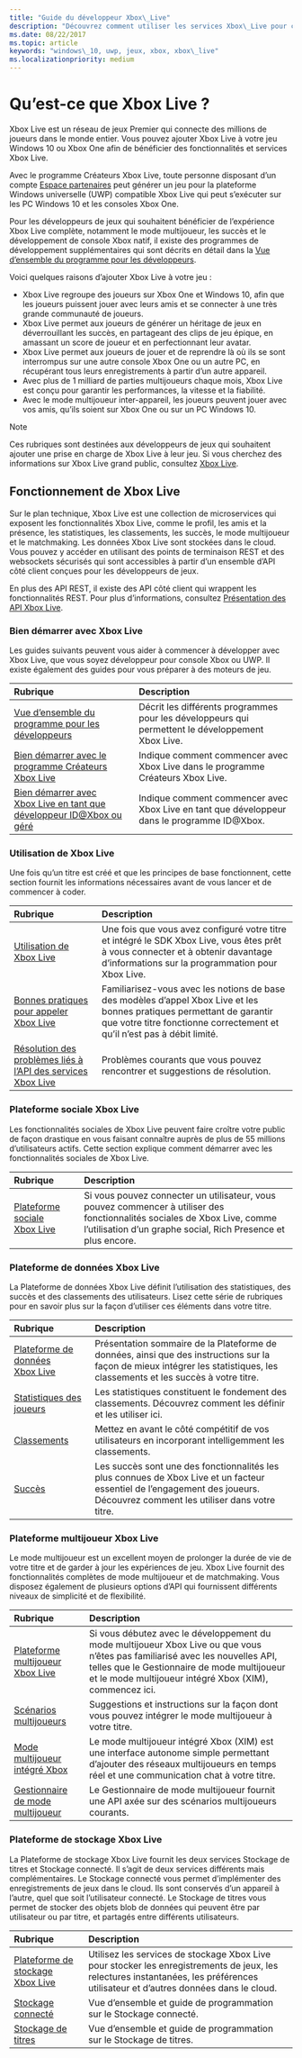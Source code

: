 ```yaml
---
title: "Guide du développeur Xbox\_Live"
description: "Découvrez comment utiliser les services Xbox\_Live pour connecter votre jeu au réseau de jeux Xbox\_Live."
ms.date: 08/22/2017
ms.topic: article
keywords: "windows\_10, uwp, jeux, xbox, xbox\_live"
ms.localizationpriority: medium
---
```

# <a name="what-is-xbox-live"></a>Qu’est-ce que Xbox Live ?

Xbox Live est un réseau de jeux Premier qui connecte des millions de joueurs dans le monde entier. Vous pouvez ajouter Xbox Live à votre jeu Windows 10 ou Xbox One afin de bénéficier des fonctionnalités et services Xbox Live.

Avec le programme Créateurs Xbox Live, toute personne disposant d’un compte [Espace partenaires](https://partner.microsoft.com/dashboard) peut générer un jeu pour la plateforme Windows universelle (UWP) compatible Xbox Live qui peut s’exécuter sur les PC Windows 10 et les consoles Xbox One.

Pour les développeurs de jeux qui souhaitent bénéficier de l’expérience Xbox Live complète, notamment le mode multijoueur, les succès et le développement de console Xbox natif, il existe des programmes de développement supplémentaires qui sont décrits en détail dans la [Vue d’ensemble du programme pour les développeurs](developer-program-overview.md).

Voici quelques raisons d’ajouter Xbox Live à votre jeu :

- Xbox Live regroupe des joueurs sur Xbox One et Windows 10, afin que les joueurs puissent jouer avec leurs amis et se connecter à une très grande communauté de joueurs.
- Xbox Live permet aux joueurs de générer un héritage de jeux en déverrouillant les succès, en partageant des clips de jeu épique, en amassant un score de joueur et en perfectionnant leur avatar.
- Xbox Live permet aux joueurs de jouer et de reprendre là où ils se sont interrompus sur une autre console Xbox One ou un autre PC, en récupérant tous leurs enregistrements à partir d’un autre appareil.
- Avec plus de 1 milliard de parties multijoueurs chaque mois, Xbox Live est conçu pour garantir les performances, la vitesse et la fiabilité.
- Avec le mode multijoueur inter-appareil, les joueurs peuvent jouer avec vos amis, qu’ils soient sur Xbox One ou sur un PC Windows 10.

> [!note]
> Ces rubriques sont destinées aux développeurs de jeux qui souhaitent ajouter une prise en charge de Xbox Live à leur jeu. Si vous cherchez des informations sur Xbox Live grand public, consultez [Xbox Live](https://www.xbox.com/live/).

## <a name="how-xbox-live-works"></a>Fonctionnement de Xbox Live

Sur le plan technique, Xbox Live est une collection de microservices qui exposent les fonctionnalités Xbox Live, comme le profil, les amis et la présence, les statistiques, les classements, les succès, le mode multijoueur et le matchmaking. Les données Xbox Live sont stockées dans le cloud. Vous pouvez y accéder en utilisant des points de terminaison REST et des websockets sécurisés qui sont accessibles à partir d’un ensemble d’API côté client conçues pour les développeurs de jeux.

En plus des API REST, il existe des API côté client qui wrappent les fonctionnalités REST. Pour plus d’informations, consultez [Présentation des API Xbox Live](introduction-to-xbox-live-apis.md).

### <a name="get-started-with-xbox-live"></a>Bien démarrer avec Xbox Live

Les guides suivants peuvent vous aider à commencer à développer avec Xbox Live, que vous soyez développeur pour console Xbox ou UWP.  Il existe également des guides pour vous préparer à des moteurs de jeu.

| Rubrique                                                                                                                                             | Description                                                                                                   |
|:--------------------------------------------------------------------------------------------------------------------------------------------------|:--------------------------------------------------------------------------------------------------------------|
| [Vue d’ensemble du programme pour les développeurs](developer-program-overview.md) | Décrit les différents programmes pour les développeurs qui permettent le développement Xbox Live. |
| [Bien démarrer avec le programme Créateurs Xbox Live](get-started-with-creators/get-started-with-xbox-live-creators.md) | Indique comment commencer avec Xbox Live dans le programme Créateurs Xbox Live. |
| [Bien démarrer avec Xbox Live en tant que développeur ID@Xbox ou géré](get-started-with-partner/get-started-with-xbox-live-partner.md) | Indique comment commencer avec Xbox Live en tant que développeur dans le programme ID@Xbox. |

### <a name="using-xbox-live"></a>Utilisation de Xbox Live

Une fois qu’un titre est créé et que les principes de base fonctionnent, cette section fournit les informations nécessaires avant de vous lancer et de commencer à coder.

| Rubrique                                                                                                                                             | Description                                                                                                   |
|:--------------------------------------------------------------------------------------------------------------------------------------------------|:--------------------------------------------------------------------------------------------------------------|
| [Utilisation de Xbox Live](using-xbox-live/using-xbox-live.md) | Une fois que vous avez configuré votre titre et intégré le SDK Xbox Live, vous êtes prêt à vous connecter et à obtenir davantage d’informations sur la programmation pour Xbox Live.
| [Bonnes pratiques pour appeler Xbox Live](using-xbox-live/best-practices/best-practices-for-calling-xbox-live.md) | Familiarisez-vous avec les notions de base des modèles d’appel Xbox Live et les bonnes pratiques permettant de garantir que votre titre fonctionne correctement et qu’il n’est pas à débit limité.
| [Résolution des problèmes liés à l’API des services Xbox Live](using-xbox-live/troubleshooting/troubleshooting-the-xbox-live-services-api.md) | Problèmes courants que vous pouvez rencontrer et suggestions de résolution.

### <a name="xbox-live-social-platform"></a>Plateforme sociale Xbox Live

Les fonctionnalités sociales de Xbox Live peuvent faire croître votre public de façon drastique en vous faisant connaître auprès de plus de 55 millions d’utilisateurs actifs.  Cette section explique comment démarrer avec les fonctionnalités sociales de Xbox Live.

| Rubrique                                                                                                                                             | Description                                                                                                   |
|:--------------------------------------------------------------------------------------------------------------------------------------------------|:--------------------------------------------------------------------------------------------------------------|
| [Plateforme sociale Xbox Live](social-platform/social-platform.md) | Si vous pouvez connecter un utilisateur, vous pouvez commencer à utiliser des fonctionnalités sociales de Xbox Live, comme l’utilisation d’un graphe social, Rich Presence et plus encore. |

### <a name="xbox-live-data-platform"></a>Plateforme de données Xbox Live

La Plateforme de données Xbox Live définit l’utilisation des statistiques, des succès et des classements des utilisateurs.  Lisez cette série de rubriques pour en savoir plus sur la façon d’utiliser ces éléments dans votre titre.

| Rubrique                                                                                                                                             | Description                                                                                                   |
|:--------------------------------------------------------------------------------------------------------------------------------------------------|:--------------------------------------------------------------------------------------------------------------|
| [Plateforme de données Xbox Live](data-platform/data-platform.md) | Présentation sommaire de la Plateforme de données, ainsi que des instructions sur la façon de mieux intégrer les statistiques, les classements et les succès à votre titre.
| [Statistiques des joueurs](leaderboards-and-stats-2017/player-stats.md) | Les statistiques constituent le fondement des classements.  Découvrez comment les définir et les utiliser ici.
| [Classements](leaderboards-and-stats-2017/leaderboards.md) | Mettez en avant le côté compétitif de vos utilisateurs en incorporant intelligemment les classements.
| [Succès](achievements-2017/achievements.md) | Les succès sont une des fonctionnalités les plus connues de Xbox Live et un facteur essentiel de l’engagement des joueurs. Découvrez comment les utiliser dans votre titre.

### <a name="xbox-live-multiplayer-platform"></a>Plateforme multijoueur Xbox Live

Le mode multijoueur est un excellent moyen de prolonger la durée de vie de votre titre et de garder à jour les expériences de jeu.  Xbox Live fournit des fonctionnalités complètes de mode multijoueur et de matchmaking.  Vous disposez également de plusieurs options d’API qui fournissent différents niveaux de simplicité et de flexibilité.

| Rubrique                                                                                                                                             | Description                                                                                                   |
|:--------------------------------------------------------------------------------------------------------------------------------------------------|:--------------------------------------------------------------------------------------------------------------|
| [Plateforme multijoueur Xbox Live](multiplayer/multiplayer-intro.md) | Si vous débutez avec le développement du mode multijoueur Xbox Live ou que vous n’êtes pas familiarisé avec les nouvelles API, telles que le Gestionnaire de mode multijoueur et le mode multijoueur intégré Xbox (XIM), commencez ici. |
| [Scénarios multijoueurs](multiplayer/multiplayer-scenarios.md) | Suggestions et instructions sur la façon dont vous pouvez intégrer le mode multijoueur à votre titre. |
| [Mode multijoueur intégré Xbox](multiplayer/xbox-integrated-multiplayer.md) | Le mode multijoueur intégré Xbox (XIM) est une interface autonome simple permettant d’ajouter des réseaux multijoueurs en temps réel et une communication chat à votre titre. |
| [Gestionnaire de mode multijoueur](multiplayer/multiplayer-manager.md) | Le Gestionnaire de mode multijoueur fournit une API axée sur des scénarios multijoueurs courants. |

### <a name="xbox-live-storage-platform"></a>Plateforme de stockage Xbox Live

La Plateforme de stockage Xbox Live fournit les deux services Stockage de titres et Stockage connecté.  Il s’agit de deux services différents mais complémentaires.  Le Stockage connecté vous permet d’implémenter des enregistrements de jeux dans le cloud. Ils sont conservés d’un appareil à l’autre, quel que soit l’utilisateur connecté.  Le Stockage de titres vous permet de stocker des objets blob de données qui peuvent être par utilisateur ou par titre, et partagés entre différents utilisateurs.

| Rubrique                                                                                                                                             | Description                                                                                                   |
|:--------------------------------------------------------------------------------------------------------------------------------------------------|:--------------------------------------------------------------------------------------------------------------|
| [Plateforme de stockage Xbox Live](storage-platform/storage-platform.md) | Utilisez les services de stockage Xbox Live pour stocker les enregistrements de jeux, les relectures instantanées, les préférences utilisateur et d’autres données dans le cloud. |
| [Stockage connecté](storage-platform/connected-storage/connected-storage-technical-overview.md) | Vue d’ensemble et guide de programmation sur le Stockage connecté. |
| [Stockage de titres](storage-platform/xbox-live-title-storage/xbox-live-title-storage.md) | Vue d’ensemble et guide de programmation sur le Stockage de titres. |
